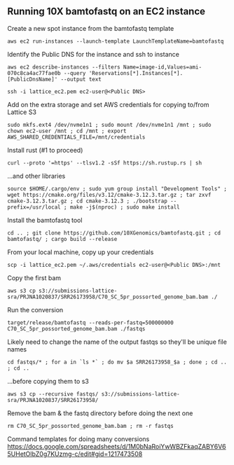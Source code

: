 Running 10X bamtofastq on an EC2 instance
---------------- 
Create a new spot instance from the bamtofastq template
```
aws ec2 run-instances --launch-template LaunchTemplateName=bamtofastq
```
Identify the Public DNS for the instance and ssh to instance
```
aws ec2 describe-instances --filters Name=image-id,Values=ami-070c8ca4ac77fae0b --query 'Reservations[*].Instances[*].[PublicDnsName]' --output text
```
```
ssh -i lattice_ec2.pem ec2-user@<Public DNS>
```
Add on the extra storage and set AWS credentials for copying to/from Lattice S3
```
sudo mkfs.ext4 /dev/nvme1n1 ; sudo mount /dev/nvme1n1 /mnt ; sudo chown ec2-user /mnt ; cd /mnt ; export AWS_SHARED_CREDENTIALS_FILE=/mnt/credentials
```
Install rust (#1 to proceed)
```
curl --proto '=https' --tlsv1.2 -sSf https://sh.rustup.rs | sh 
```
...and other libraries
```
source $HOME/.cargo/env ; sudo yum group install "Development Tools" ; wget https://cmake.org/files/v3.12/cmake-3.12.3.tar.gz ; tar zxvf cmake-3.12.3.tar.gz ; cd cmake-3.12.3 ; ./bootstrap --prefix=/usr/local ; make -j$(nproc) ; sudo make install
```
Install the bamtofastq tool
```
cd .. ; git clone https://github.com/10XGenomics/bamtofastq.git ; cd bamtofastq/ ; cargo build --release
```
From your local machine, copy up your credentials
```
scp -i lattice_ec2.pem ~/.aws/credentials ec2-user@<Public DNS>:/mnt
```
Copy the first bam
```
aws s3 cp s3://submissions-lattice-sra/PRJNA1020837/SRR26173958/C70_SC_5pr_possorted_genome_bam.bam ./
```
Run the conversion
```
target/release/bamtofastq --reads-per-fastq=500000000 C70_SC_5pr_possorted_genome_bam.bam ./fastqs
```
Likely need to change the name of the output fastqs so they'll be unique file names
```
cd fastqs/* ; for a in `ls *` ; do mv $a SRR26173958_$a ; done ; cd .. ; cd ..
```
...before copying them to s3
```
aws s3 cp --recursive fastqs/ s3://submissions-lattice-sra/PRJNA1020837/SRR26173958/
```
Remove the bam & the fastq directory before doing the next one
```
rm C70_SC_5pr_possorted_genome_bam.bam ; rm -r fastqs
```
Command templates for doing many conversions
https://docs.google.com/spreadsheets/d/1M0bNaRoiYwWBZFkaqZABY6V65UHetOlbZ0g7KUzmg-c/edit#gid=1217473508
